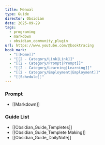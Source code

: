 ```yaml
---
title: Menual
type: Guide
director: Obsidian
date: 2025-09-29
tags:
  - programing
  - markdown
  - obsidian_community_plugin
url: https://www.youtube.com/@booktracing
book_mark:
  - "[[Home]]"
  - "[[2 - Category/Link|Link]]"
  - "[[2 - Category/Prompt|Prompt]]"
  - "[[2 - Category/Learning|Learning]]"
  - "[[2 - Category/Employment|Employment]]"
  - "[[Schedule]]"
---
```

### Prompt
- [[Markdown]]
### Guide List
- [[Obsidian_Guide_Templetes]]
- [[Obsidian_Guide_Templete Making]]
- [[Obsidian_Guide_DailyNote]]

